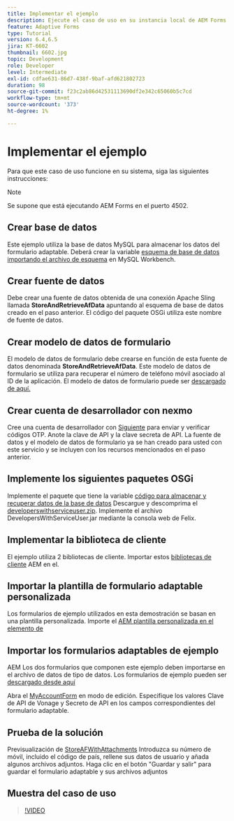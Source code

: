 ```yaml
---
title: Implementar el ejemplo
description: Ejecute el caso de uso en su instancia local de AEM Forms.
feature: Adaptive Forms
type: Tutorial
version: 6.4,6.5
jira: KT-6602
thumbnail: 6602.jpg
topic: Development
role: Developer
level: Intermediate
exl-id: cdfae631-86d7-438f-9baf-afd621802723
duration: 98
source-git-commit: f23c2ab86d42531113690df2e342c65060b5c7cd
workflow-type: tm+mt
source-wordcount: '373'
ht-degree: 1%

---
```


# Implementar el ejemplo

Para que este caso de uso funcione en su sistema, siga las siguientes instrucciones:

>[!NOTE]
>Se supone que está ejecutando AEM Forms en el puerto 4502.


## Crear base de datos

Este ejemplo utiliza la base de datos MySQL para almacenar los datos del formulario adaptable. Deberá crear la variable [esquema de base de datos importando el archivo de esquema](assets/data-base-schema.sql) en MySQL Workbench.

## Crear fuente de datos

Debe crear una fuente de datos obtenida de una conexión Apache Sling llamada **StoreAndRetrieveAfData** apuntando al esquema de base de datos creado en el paso anterior. El código del paquete OSGi utiliza este nombre de fuente de datos.

## Crear modelo de datos de formulario

El modelo de datos de formulario debe crearse en función de esta fuente de datos denominada **StoreAndRetrieveAfData**. Este modelo de datos de formulario se utiliza para recuperar el número de teléfono móvil asociado al ID de la aplicación. El modelo de datos de formulario puede ser [descargado de aquí.](assets/2-Factor-Authentication-DataSource-and-FDM.zip)

## Crear cuenta de desarrollador con nexmo

Cree una cuenta de desarrollador con [Siguiente](https://dashboard.nexmo.com/) para enviar y verificar códigos OTP. Anote la clave de API y la clave secreta de API. La fuente de datos y el modelo de datos de formulario ya se han creado para usted con este servicio y se incluyen con los recursos mencionados en el paso anterior.

## Implemente los siguientes paquetes OSGi

Implemente el paquete que tiene la variable [código para almacenar y recuperar datos de la base de datos](assets/SaveAndResume.core-1.0.0-SNAPSHOT.jar)
Descargue y descomprima el [developerswithserviceuser.zip](https://experienceleague.adobe.com/docs/experience-manager-learn/assets/developingwithserviceuser.zip).
Implemente el archivo DevelopersWithServiceUser.jar mediante la consola web de Felix.

## Implementar la biblioteca de cliente

El ejemplo utiliza 2 bibliotecas de cliente. Importar estos [bibliotecas de cliente](assets/store-af-with-attachments-client-lib.zip) AEM en el.

## Importar la plantilla de formulario adaptable personalizada

Los formularios de ejemplo utilizados en esta demostración se basan en una plantilla personalizada. Importe el [AEM plantilla personalizada en el elemento de](assets/custom-template-with-page-component.zip)

## Importar los formularios adaptables de ejemplo

AEM Los dos formularios que componen este ejemplo deben importarse en el archivo de datos de tipo de datos. Los formularios de ejemplo pueden ser [descargado desde aquí](assets/sample-forms.zip)

Abra el [MyAccountForm](http://localhost:4502/editor.html/content/forms/af/myaccountform.html) en modo de edición. Especifique los valores Clave de API de Vonage y Secreto de API en los campos correspondientes del formulario adaptable.

## Prueba de la solución

Previsualización de [StoreAFWithAttachments](http://localhost:4502/content/dam/formsanddocuments/storeafwithattachments/jcr:content?wcmmode=disabled)
Introduzca su número de móvil, incluido el código de país, rellene sus datos de usuario y añada algunos archivos adjuntos. Haga clic en el botón &quot;Guardar y salir&quot; para guardar el formulario adaptable y sus archivos adjuntos


## Muestra del caso de uso

>[!VIDEO](https://video.tv.adobe.com/v/327122?quality=12&learn=on)
